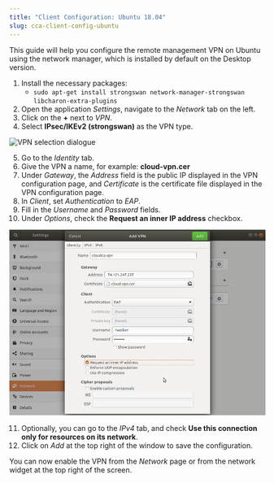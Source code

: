 ```yaml
---
title: "Client Configuration: Ubuntu 18.04"
slug: cca-client-config-ubuntu
---
```


This guide will help you configure the remote management VPN on Ubuntu using the network manager, which is installed by default on the Desktop version.

1. Install the necessary packages:
   - `sudo apt-get install strongswan network-manager-strongswan libcharon-extra-plugins`
1. Open the application *Settings*, navigate to the *Network* tab on the left.
1. Click on the **+** next to *VPN*.
1. Select **IPsec/IKEv2 (strongswan)** as the VPN type.

![VPN selection dialogue](/assets/Lx-1-Strongswan.png)

5. Go to the *Identity* tab.
5. Give the VPN a name, for example: **cloud-vpn.cer**
5. Under *Gateway*, the *Address* field is the public IP displayed in the VPN configuration page, and *Certificate* is the certificate file displayed in the VPN configuration page.
5. In *Client*, set *Authentication* to *EAP*.
5. Fill in the *Username* and *Password* fields.
5. Under *Options*, check the **Request an inner IP address** checkbox.

![VPN configuration page](/assets/Lx-2-Request-internal.png)

11. Optionally, you can go to the *IPv4* tab, and check **Use this connection only for resources on its network**.
11. Click on *Add* at the top right of the window to save the configuration.


You can now enable the VPN from the *Network* page or from the network widget at the top right of the screen.
